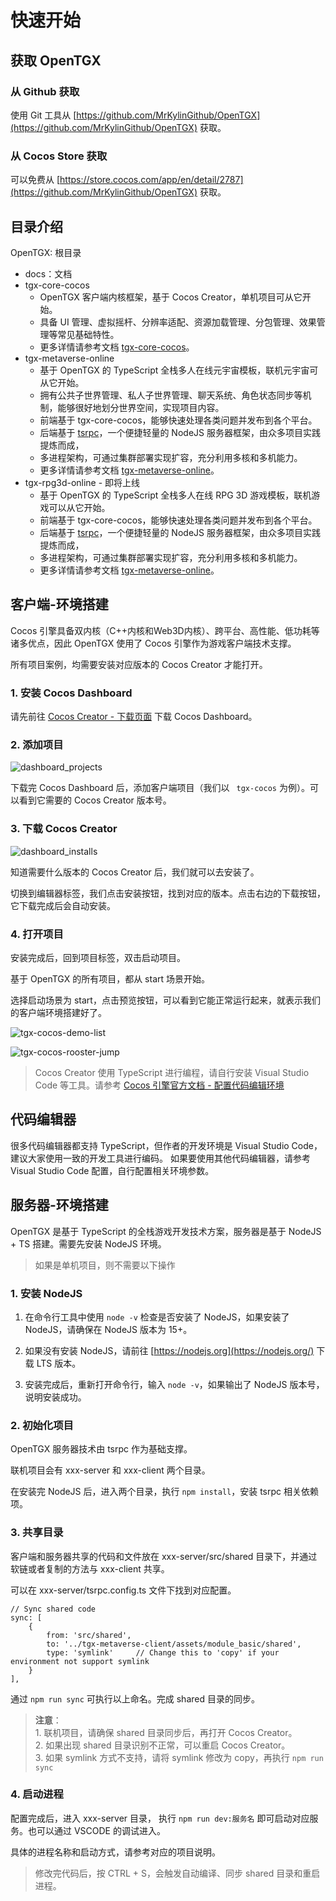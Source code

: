 
# 快速开始

## 获取 OpenTGX

### 从 Github 获取

使用 Git 工具从 [https://github.com/MrKylinGithub/OpenTGX](https://github.com/MrKylinGithub/OpenTGX) 获取。

### 从 Cocos Store 获取

可以免费从 [https://store.cocos.com/app/en/detail/2787](https://github.com/MrKylinGithub/OpenTGX) 获取。

## 目录介绍

OpenTGX: 根目录

- docs：文档
- tgx-core-cocos
  - OpenTGX 客户端内核框架，基于 Cocos Creator，单机项目可从它开始。
  - 具备 UI 管理、虚拟摇杆、分辨率适配、资源加载管理、分包管理、效果管理等常见基础特性。
  - 更多详情请参考文档 [tgx-core-cocos](./tgx-client-cocos.md)。
- tgx-metaverse-online
  - 基于 OpenTGX 的 TypeScript 全栈多人在线元宇宙模板，联机元宇宙可从它开始。
  - 拥有公共子世界管理、私人子世界管理、聊天系统、角色状态同步等机制，能够很好地划分世界空间，实现项目内容。
  - 前端基于 tgx-core-cocos，能够快速处理各类问题并发布到各个平台。
  - 后端基于 [tsrpc](https://tsrpc.cn/)，一个便捷轻量的 NodeJS 服务器框架，由众多项目实践提炼而成，
  - 多进程架构，可通过集群部署实现扩容，充分利用多核和多机能力。
  - 更多详情请参考文档 [tgx-metaverse-online](./tgx-metaverse-online.md)。
- tgx-rpg3d-online - 即将上线
  - 基于 OpenTGX 的 TypeScript 全栈多人在线 RPG 3D 游戏模板，联机游戏可以从它开始。
  - 前端基于 tgx-core-cocos，能够快速处理各类问题并发布到各个平台。
  - 后端基于 [tsrpc]()，一个便捷轻量的 NodeJS 服务器框架，由众多项目实践提炼而成，
  - 多进程架构，可通过集群部署实现扩容，充分利用多核和多机能力。
  - 更多详情请参考文档 [tgx-metaverse-online](./tgx-metaverse-online.md)。

## 客户端-环境搭建

Cocos 引擎具备双内核（C++内核和Web3D内核）、跨平台、高性能、低功耗等诸多优点，因此 OpenTGX 使用了 Cocos 引擎作为游戏客户端技术支撑。

所有项目案例，均需要安装对应版本的 Cocos Creator 才能打开。

### 1. 安装 Cocos Dashboard

请先前往 [Cocos Creator - 下载页面](https://www.cocos.com/creator-download) 下载 Cocos Dashboard。

### 2. 添加项目

![dashboard_projects](images/dashboard_projects.png)

下载完 Cocos Dashboard 后，添加客户端项目（我们以 ` tgx-cocos` 为例）。可以看到它需要的 Cocos Creator 版本号。

### 3. 下载 Cocos Creator

![dashboard_installs](images/dashboard_installs.png)

知道需要什么版本的 Cocos Creator 后，我们就可以去安装了。

切换到编辑器标签，我们点击安装按钮，找到对应的版本。点击右边的下载按钮，它下载完成后会自动安装。

### 4. 打开项目

安装完成后，回到项目标签，双击启动项目。 

基于 OpenTGX 的所有项目，都从 start 场景开始。

选择启动场景为 start，点击预览按钮，可以看到它能正常运行起来，就表示我们的客户端环境搭建好了。

![tgx-cocos-demo-list](images/tgx-cocos-demo-list.png)

![tgx-cocos-rooster-jump](images/tgx-cocos-rooster-jump.png)

> Cocos Creator 使用 TypeScript 进行编程，请自行安装  Visual Studio Code  等工具。请参考 [Cocos 引擎官方文档 - 配置代码编辑环境](https://docs.cocos.com/creator/manual/zh/scripting/coding-setup.html)

## 代码编辑器

很多代码编辑器都支持 TypeScript，但作者的开发环境是 Visual Studio Code，建议大家使用一致的开发工具进行编码。 如果要使用其他代码编辑器，请参考 Visual Studio Code 配置，自行配置相关环境参数。

## 服务器-环境搭建

OpenTGX 是基于 TypeScript 的全栈游戏开发技术方案，服务器是基于 NodeJS + TS 搭建。需要先安装 NodeJS 环境。

> 如果是单机项目，则不需要以下操作

### 1. 安装 NodeJS

1. 在命令行工具中使用 `node -v` 检查是否安装了 NodeJS，如果安装了 NodeJS，请确保在 NodeJS 版本为 15+。

2. 如果没有安装 NodeJS，请前往 [https://nodejs.org](https://nodejs.org/) 下载 LTS 版本。

3. 安装完成后，重新打开命令行，输入 `node -v`，如果输出了 NodeJS 版本号，说明安装成功。

### 2. 初始化项目

OpenTGX 服务器技术由 tsrpc 作为基础支撑。

联机项目会有 xxx-server 和 xxx-client 两个目录。

在安装完 NodeJS 后，进入两个目录，执行 `npm install`，安装 tsrpc 相关依赖项。

### 3. 共享目录

客户端和服务器共享的代码和文件放在 xxx-server/src/shared 目录下，并通过软链或者复制的方法与 xxx-client 共享。

可以在 xxx-server/tsrpc.config.ts 文件下找到对应配置。

```
// Sync shared code
sync: [
    {
        from: 'src/shared',
        to: '../tgx-metaverse-client/assets/module_basic/shared',
        type: 'symlink'     // Change this to 'copy' if your environment not support symlink
    }
],
```

通过 `npm run sync` 可执行以上命名。完成 shared 目录的同步。


> **注意**：
><br>1. 联机项目，请确保 shared 目录同步后，再打开 Cocos Creator。
><br>2. 如果出现 shared 目录识别不正常，可以重启 Cocos Creator。
><br>3. 如果 symlink 方式不支持，请将 symlink 修改为 copy，再执行 `npm run sync`

### 4. 启动进程
配置完成后，进入 xxx-server 目录， 执行 `npm run dev:服务名` 即可启动对应服务。也可以通过 VSCODE 的调试进入。

具体的进程名称和启动方式，请参考对应的项目说明。

> 修改完代码后，按 CTRL + S，会触发自动编译、同步 shared 目录和重启进程。